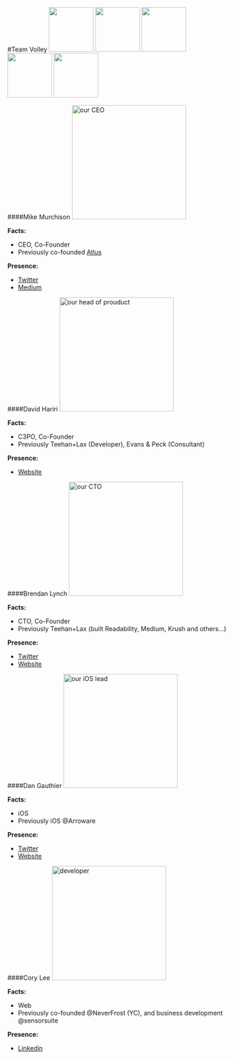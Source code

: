 #Team Volley
<a href="#mike-murchison"><img src="http://i.imgur.com/gHjEVeD.jpg" width="100px"></a>
<a href="#david-hariri"><img src="http://i.imgur.com/2UlN7LS.jpg" width="100px"></a>
<a href="#brendan-lynch"><img src="http://i.imgur.com/ja4lCRK.jpg" width="100px"></a>
<a href="#dan-gauthier"><img src="http://i.imgur.com/75l2KTI.jpg" width="100px"></a>
<a href="#cory-lee"><img src="http://i.imgur.com/DXhy37C.jpg" width="100px"></a>


####Mike Murchison
<a href="#mike-murchison"><img src="http://i.imgur.com/gHjEVeD.jpg" width="256px" alt="our CEO"></a>

**Facts:**
- CEO, Co-Founder
- Previously co-founded [Atlus](http://crunchbase.com/organization/atlus-inc)

**Presence:**
- [Twitter](https://twitter.com/mimurchison "Mike's Twitter")
- [Medium](https://medium.com/@mimurchison "Mike's Medium")

####David Hariri
<a href="#david-hariri"><img src="http://i.imgur.com/2UlN7LS.jpg" width="256px" alt="our head of prouduct"></a>

**Facts:**
- C3PO, Co-Founder
- Previously Teehan+Lax (Developer), Evans & Peck (Consultant)

**Presence:**
- [Website](http://dhariri.com "David's Site")

####Brendan Lynch
<a href="#brendan-lynch"><img src="http://i.imgur.com/ja4lCRK.jpg" width="256" alt="our CTO"></a>

**Facts:**
- CTO, Co-Founder
- Previously Teehan+Lax (built Readability, Medium, Krush and others...)

**Presence:**
- [Twitter](https://twitter.com/brendanlynch "Brendan's Twitter")
- [Website](http://brendanlynch.com "Brendan's Site")

####Dan Gauthier
<a href="#dan-gauthier"><img src="http://i.imgur.com/75l2KTI.jpg" width="256px" alt="our iOS lead"></a>

**Facts:**
- iOS 
- Previously iOS @Arroware

**Presence:**
- [Twitter](https://twitter.com/Cowfaboo "Dan's Twitter")
- [Website](http://www.twigrunner.com/ "Dan's Site")

####Cory Lee
<a href="#cory-lee"><img src="http://i.imgur.com/DXhy37C.jpg" width="256" alt="developer"></a>

**Facts:**
- Web 
- Previously co-founded @NeverFrost (YC), and business development @sensorsuite

**Presence:**
- [Linkedin](https://www.linkedin.com/profile/view?id=96314473&authType=NAME_SEARCH&authToken=kAgg&locale=en_US&trk=tyah&trkInfo=clickedVertical%3Amynetwork%2Cidx%3A1-1-1%2CtarId%3A1434382385746%2Ctas%3Acory%20 "Cory's Linkedin")

